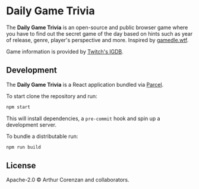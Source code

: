 # Daily Game Trivia

The **Daily Game Trivia** is an open-source and public browser game where you have to find out the secret game of the day based on hints such as year of release, genre, player's perspective and more. Inspired by [gamedle.wtf](https://gamedle.wtf).

Game information is provided by [Twitch's IGDB](https://www.igdb.com/).

## Development

The **Daily Game Trivia** is a React application bundled via [Parcel](https://parceljs.org/).

To start clone the repository and run:

```sh
npm start
```

This will install dependencies, a `pre-commit` hook and spin up a development server.

To bundle a distributable run:

```sh
npm run build
```

## License

Apache-2.0 © Arthur Corenzan and collaborators.
